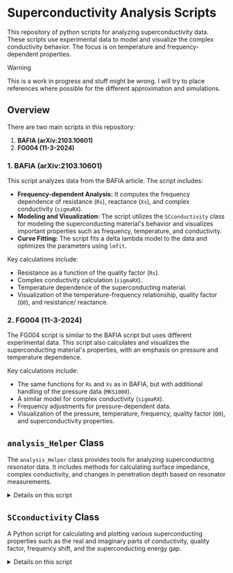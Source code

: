 # Superconductivity Analysis Scripts


This repository of python scripts for analyzing superconductivity data.
These scripts use experimental data to model and visualize the complex conductivity behavior.
The focus is on temperature and frequency-dependent properties.

> [!WARNING]
>
> This is a work in progress and stuff might be wrong. I will try to place references where possible for the different approximation and simulations.

## Overview

There are two main scripts in this repository:

1. **BAFIA (arXiv:2103.10601)**  
2. **FG004 (11-3-2024)**

### 1. **BAFIA (arXiv:2103.10601)**

This script analyzes data from the BAFIA article. 
The script includes:

- **Frequency-dependent Analysis:** It computes the frequency dependence of resistance (`Rs`), reactance (`Xs`), and complex conductivity (`sigmaRX`).
- **Modeling and Visualization:** The script utilizes the `SCconductivity` class for modeling the superconducting material's behavior and visualizes important properties such as frequency, temperature, and conductivity.
- **Curve Fitting:** The script fits a delta lambda model to the data and optimizes the parameters using `lmfit`.
  
Key calculations include:
- Resistance as a function of the quality factor (`Rs`).
- Complex conductivity calculation (`sigmaRX`).
- Temperature dependence of the superconducting material.
- Visualization of the temperature-frequency relationship, quality factor (`Q0`), and resistance/ reactance.

### 2. **FG004 (11-3-2024)**

The FG004 script is similar to the BAFIA script but uses different experimental data. 
This script also calculates and visualizes the superconducting material's properties, with an emphasis on pressure and temperature dependence. 

Key calculations include:
- The same functions for `Rs` and `Xs` as in BAFIA, but with additional handling of the pressure data (`MKS1000`).
- A similar model for complex conductivity (`sigmaRX`).
- Frequency adjustments for pressure-dependent data.
- Visualization of the pressure, temperature, frequency, quality factor (`Q0`), and superconductivity properties.

## `analysis_Helper` Class

The `analysis_Helper` class provides tools for analyzing superconducting resonator data. 
It includes methods for calculating surface impedance, complex conductivity, and changes in penetration depth based on resonator measurements.

<details>
<summary>Details on this script</summary>

### Initialization

```python
helper = analysis_Helper(G=150)
```

- `G`: Geometric factor of the resonator (default: 150).

### Methods

#### `Rs(Q)`

Calculates the surface resistance $R_s$ from the quality factor $Q$.

$$R_s = \frac{G}{Q}$$

#### `Xs(f, f0, X0)`

Calculates the surface reactance $X_s$ based on a frequency shift from a reference.

- `f`: Measured frequency  
- `f0`: Reference frequency  
- `X0`: Reference surface reactance

$$X_s = -2G \cdot \frac{f - f_0}{f_0} + X_0$$

#### `sigmaRX(Rs, Xs, freq0)`

Calculates the complex conductivity $\sigma = \sigma_1 + i\sigma_2$ using surface resistance and reactance.

- `Rs`: Surface resistance  
- `Xs`: Surface reactance  
- `freq0`: Reference frequency

$$\sigma = \omega \mu_0 \left( \frac{2 R_s X_s}{(R_s^2 + X_s^2)^2} + i \cdot \frac{X_s^2 - R_s^2}{(R_s^2 + X_s^2)^2} \right)$$

where:  
- $\omega = 2\pi f_0$  
- $\mu_0$: Permeability of free space

**Returns**:  
- `sigma1`: Real part  
- `sigma2`: Imaginary part  
- `sigma`: Complex conductivity

#### `sigmaTrunin(Rs, Xs, Rn)`

Estimates complex conductivity using the [Trunin approximation model](http://www.issp.ac.ru/lek/trunin/art60E.pdf).

- `Rs`: Surface resistance  
- `Xs`: Surface reactance  
- `Rn`: Normal-state resistance

$$\sigma_1 = \frac{4 R_n^2 R_s X_s}{(R_s^2 + X_s^2)^2}$$
$$\sigma_2 = \frac{2 R_n^2 (X_s^2 - R_s^2)}{(R_s^2 + X_s^2)^2}$$

**Returns**:  
- `sigma1`: Real part  
- `sigma2`: Imaginary part  
- `sigma`: Complex conductivity

#### `deltaLambda(freq, temp, G=192)`

Calculates the change in London penetration depth from frequency shift measurements.

- `freq`: Array of measured frequencies  
- `temp`: Corresponding temperatures  
- `G`: Geometry factor (default: 192)

$$\Delta \lambda(T) = -\frac{G (f - f_0)}{\pi \mu_0 f_0^2}$$

where $f_0$ is the frequency at the base temperature (e.g., $T \leq 5\,K$).

#### `deltaLFit(temp, Tc, lLondon, l, eps, l0)`

Fits the change in penetration depth $\Delta \lambda(T)$ using a standard superconducting model.

- `temp`: Temperature array  
- `Tc`: Critical temperature  
- `lLondon`: Zero-temperature London penetration depth  
- `l`: Thickness of the superconducting film  
- `eps`: Dielectric constant factor  
- `l0`: Reference penetration depth offset

$$\Delta \lambda(T) = \lambda_L \cdot \sqrt{1 + \frac{\varepsilon}{l}} \cdot \frac{1}{\sqrt{1 - \left(\frac{T}{T_c}\right)^4}} - \lambda_0$$

### Example Visualizations:
- Temperature vs Frequency plot.
- Temperature vs Quality Factor (`Q0`).
- Temperature vs Resistance (`Rs`), Reactance (`Xs`), and Complex Conductivity (`sigma`).
- Curve fitting of the delta lambda model to extract superconductivity parameters.
</details>

## `SCconductivity` Class

A Python script for calculating and plotting various superconducting properties such as the real and imaginary parts of conductivity, quality factor, frequency shift, and the superconducting energy gap.


<details>
<summary>Details on this script</summary>

### Overview

The script calculates the following:

- **Real and imaginary parts of conductivity (σ₁ and σ₂)** as functions of temperature $ T $ and frequency $ \omega $.
- **Quality factor (Q)**, which quantifies the resonance sharpness of a system.
- **Frequency shift (Δf)** due to temperature variations.
- **Superconducting energy gap (Δ)** as a function of temperature.

### Equations

#### Delta Zero ($\Delta_0$)

The energy gap at zero temperature $ \Delta_0 $ is given by:

$$\Delta_0 = 1.764 k_B T_c$$

where $ k_B $ is the Boltzmann constant and $ T_c $ is the critical temperature.

#### Fermi Distribution Function

The Fermi-Dirac distribution function $ f(E, T) $ is used to model the occupancy of energy states:

$$f(E, T) = \frac{1}{1 + e^{\frac{E}{k_B T}}}$$

#### Delta ($\Delta$) as a function of Temperature

The superconducting energy gap $ \Delta(T) $ depends on the temperature as:

$$\Delta(T) = \Delta_0 \sqrt{1 - \frac{T}{T_c}}$$

#### Determinant and Numerical Functions

The determinant function used in the calculation of conductivity is:

$$\text{det}(E, T) = (E + i \Gamma)^2 - \Delta(T)^2$$

where $ \Gamma $ is a phenomenological broadening factor.

The numerators and Green's functions used in the conductivity expressions are:

$$f_{\text{numer}}(E, T) = (1 - 2 f(E + \hbar \omega, T))$$

and

$$g(E, T) = \frac{(E + i \Gamma)((E + i \Gamma) + \hbar \omega) + \Delta(T)^2}{\sqrt{(E + i \Gamma + \hbar \omega)^2 - \Delta(T)^2}}$$

#### Conductivity Calculations

The real and imaginary parts of the conductivity, $ \sigma_1 $ and $ \sigma_2 $, are computed by integrating the respective functions over the energy range.

#### Quality Factor (Q)

The quality factor $ Q $ is related to the conductivities and is given by:

$$Q = \frac{G}{Z_s + R_r}$$

where $G$ is the geometric-specific constant, $ Z_s $ is the impedance, and $ R_r $ is the residual resistance.

#### Frequency Shift (Δf)

The frequency shift due to temperature changes is given by:

$$\Delta f = -\frac{(\text{Im}(Z_s) - \frac{G}{Q}) \cdot f}{2 G}$$

#### Superconducting Energy Gap in MeV

The energy gap $ \Delta(T) $ is converted into units of meV using:

$$\Delta(T) \ [\text{meV}] = \Delta(T) \ [\text{Joules}] \times 6.242 \times 10^{18}$$

### Code Usage

To use the code, simply initialize an instance of the `SCconductivity` class with the desired parameters, such as the critical temperature $ T_c $, frequency $f$, broadening parameter $\Gamma$, and temperature array. The following example demonstrates how to plot various properties:

```python
Tc = 9.2  # Critical temperature in K
freq = 650e6  # Frequency in Hz
temp = np.linspace(1.5, Tc - 1e-3, 1000)  # Temperature range from 1.5 K to Tc
Gamma = 0.0058 * 0  # Broadening factor (for zero broadening)
sigman = 1/(152e-9 * 1e-2)  # Conductivity parameter

sc = SCconductivity(Tc, freq, Gamma, temp, sigman)

# Plot sigma1 and sigma2 vs Temperature
s1, s2 = sc.sigma()
plt.plot(temp/Tc, np.real(s1), label='$\sigma_1$')
plt.plot(temp/Tc, np.real(s2), label='$\sigma_2$')
plt.xlabel('Temperature / Tc')
plt.ylabel('Conductivity')
plt.legend()
plt.show()
```
</details>